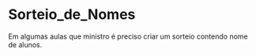 # Sorteio_de_Nomes
Em algumas aulas que ministro é preciso criar um sorteio contendo nome de alunos.
